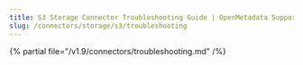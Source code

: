 ```yaml
---
title: S3 Storage Connector Troubleshooting Guide | OpenMetadata Support
slug: /connectors/storage/s3/troubleshooting
---
```


{% partial file="/v1.9/connectors/troubleshooting.md" /%}
